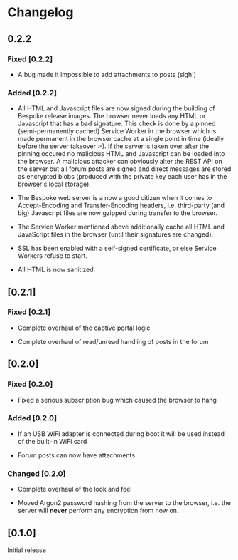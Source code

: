 # Changelog

## 0.2.2

### Fixed [0.2.2]

- A bug made it impossible to add attachments to posts (sigh!)

### Added [0.2.2]

- All HTML and Javascript files are now signed during the building of Bespoke
  release images. The browser never loads any HTML or Javascript that has a bad
  signature. This check is done by a pinned (semi-permanently cached) Service
  Worker in the browser which is made permanent in the browser cache at a single
  point in time (ideally before the server takeover :-). If the server is taken
  over after the pinning occured no malicious HTML and Javascript can be loaded
  into the browser. A malicious attacker can obviously alter the REST API on the
  server but all forum posts are signed and direct messages are stored as
  encrypted blobs (produced with the private key each user has in the browser's
  local storage).

- The Bespoke web server is a now a good citizen when it comes to Accept-Encoding
  and Transfer-Encoding headers, i.e. third-party (and big) Javascript files are
  now gzipped during transfer to the browser.

- The Service Worker mentioned above additionally cache all HTML and JavaScript
  files in the browser (until their signatures are changed).

- SSL has been enabled with a self-signed certificate, or else Service Workers
  refuse to start.

- All HTML is now sanitized

## [0.2.1]

### Fixed [0.2.1]

- Complete overhaul of the captive portal logic

- Complete overhaul of read/unread handling of posts in the forum

## [0.2.0]

### Fixed [0.2.0]

- Fixed a serious subscription bug which caused the browser to hang

### Added [0.2.0]

- If an USB WiFi adapter is connected during boot it will be used
  instead of the built-in WiFi card

- Forum posts can now have attachments

### Changed [0.2.0]

- Complete overhaul of the look and feel

- Moved Argon2 password hashing from the server to the browser,
  i.e. the server will **never** perform any encryption from now on.

## [0.1.0]

Initial release
